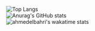 ![Top Langs](https://github-readme-stats.vercel.app/api/top-langs/?username=ahmedelbahri&layout=compact)
<br>
![Anurag's GitHub stats](https://github-readme-stats.vercel.app/api?username=ahmedelbahri&show_icons=true&theme=ondark)
<br>
![ahmedelbahri's wakatime stats](https://github-readme-stats.vercel.app/api/wakatime?username=ahmedelbahri)

